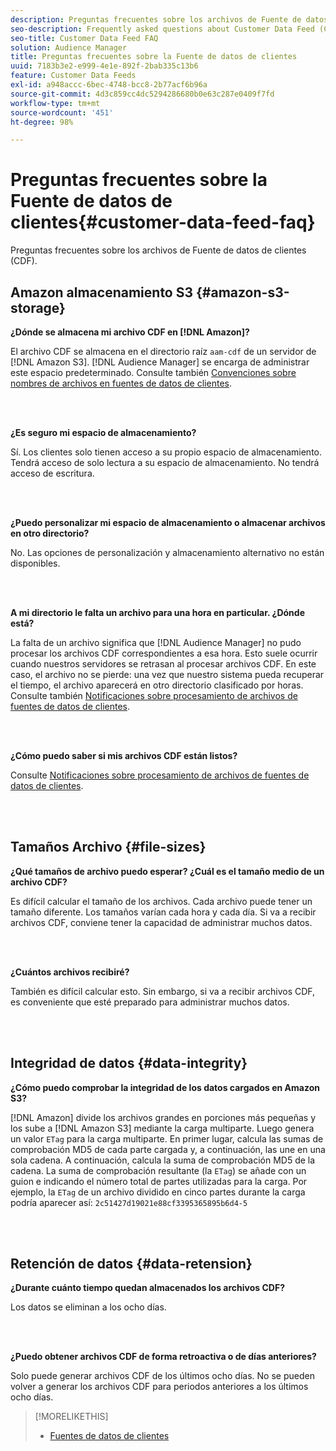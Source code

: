 ```yaml
---
description: Preguntas frecuentes sobre los archivos de Fuente de datos de clientes (CDF).
seo-description: Frequently asked questions about Customer Data Feed (CDF) files.
seo-title: Customer Data Feed FAQ
solution: Audience Manager
title: Preguntas frecuentes sobre la Fuente de datos de clientes
uuid: 7183b3e2-e999-4e1e-892f-2bab335c13b6
feature: Customer Data Feeds
exl-id: a948accc-6bec-4748-bcc8-2b77acf6b96a
source-git-commit: 4d3c859cc4dc5294286680b0e63c287e0409f7fd
workflow-type: tm+mt
source-wordcount: '451'
ht-degree: 98%

---
```


# Preguntas frecuentes sobre la Fuente de datos de clientes{#customer-data-feed-faq}

Preguntas frecuentes sobre los archivos de Fuente de datos de clientes (CDF).

## Amazon almacenamiento S3 {#amazon-s3-storage}

**¿Dónde se almacena mi archivo CDF en [!DNL Amazon]?**

El archivo CDF se almacena en el directorio raíz `aam-cdf` de un servidor de [!DNL Amazon S3]. [!DNL Audience Manager] se encarga de administrar este espacio predeterminado. Consulte también [Convenciones sobre nombres de archivos en fuentes de datos de clientes](../features/cdf-files.md#cdf-naming-conventions).

<br> 

**¿Es seguro mi espacio de almacenamiento?**

Sí. Los clientes solo tienen acceso a su propio espacio de almacenamiento. Tendrá acceso de solo lectura a su espacio de almacenamiento. No tendrá acceso de escritura.

<br> 

**¿Puedo personalizar mi espacio de almacenamiento o almacenar archivos en otro directorio?**

No. Las opciones de personalización y almacenamiento alternativo no están disponibles.

<br> 

**A mi directorio le falta un archivo para una hora en particular. ¿Dónde está?**

La falta de un archivo significa que [!DNL Audience Manager] no pudo procesar los archivos CDF correspondientes a esa hora. Esto suele ocurrir cuando nuestros servidores se retrasan al procesar archivos CDF. En este caso, el archivo no se pierde: una vez que nuestro sistema pueda recuperar el tiempo, el archivo aparecerá en otro directorio clasificado por horas. Consulte también [Notificaciones sobre procesamiento de archivos de fuentes de datos de clientes](../features/cdf-files.md#cdf-file-processing-notifications).

<br> 

**¿Cómo puedo saber si mis archivos CDF están listos?**

Consulte [Notificaciones sobre procesamiento de archivos de fuentes de datos de clientes](../features/cdf-files.md#cdf-file-processing-notifications).

<br> 

## Tamaños Archivo {#file-sizes}

**¿Qué tamaños de archivo puedo esperar? ¿Cuál es el tamaño medio de un archivo CDF?**

Es difícil calcular el tamaño de los archivos. Cada archivo puede tener un tamaño diferente. Los tamaños varían cada hora y cada día. Si va a recibir archivos CDF, conviene tener la capacidad de administrar muchos datos.

<br> 

**¿Cuántos archivos recibiré?**

También es difícil calcular esto. Sin embargo, si va a recibir archivos CDF, es conveniente que esté preparado para administrar muchos datos.

<br> 

## Integridad de datos {#data-integrity}

**¿Cómo puedo comprobar la integridad de los datos cargados en Amazon S3?**

[!DNL Amazon] divide los archivos grandes en porciones más pequeñas y los sube a [!DNL Amazon S3] mediante la carga multiparte. Luego genera un valor `ETag` para la carga multiparte. En primer lugar, calcula las sumas de comprobación MD5 de cada parte cargada y, a continuación, las une en una sola cadena. A continuación, calcula la suma de comprobación MD5 de la cadena. La suma de comprobación resultante (la `ETag`) se añade con un guion e indicando el número total de partes utilizadas para la carga. Por ejemplo, la `ETag` de un archivo dividido en cinco partes durante la carga podría aparecer así: `2c51427d19021e88cf3395365895b6d4-5`

<br> 

## Retención de datos {#data-retension}

**¿Durante cuánto tiempo quedan almacenados los archivos CDF?**

Los datos se eliminan a los ocho días.

<br> 

**¿Puedo obtener archivos CDF de forma retroactiva o de días anteriores?**

Solo puede generar archivos CDF de los últimos ocho días. No se pueden volver a generar los archivos CDF para periodos anteriores a los últimos ocho días.

>[!MORELIKETHIS]
>
>* [Fuentes de datos de clientes](../features/cdf-files.md)
